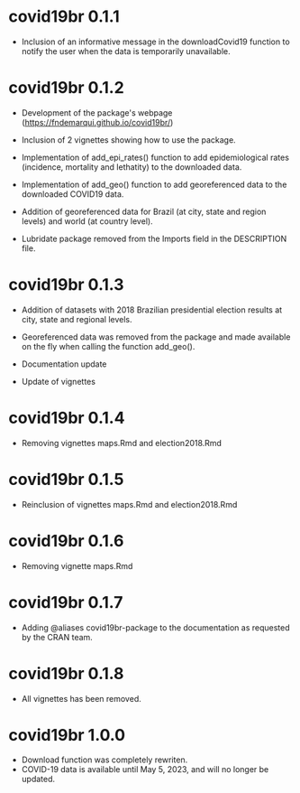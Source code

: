 # covid19br 0.1.1 

- Inclusion of an informative message in the downloadCovid19 function to notify the user when the data is temporarily unavailable.

# covid19br 0.1.2

- Development of the package's webpage (https://fndemarqui.github.io/covid19br/)

- Inclusion of 2 vignettes showing how to use the package.

- Implementation of add_epi_rates() function to add epidemiological rates (incidence, mortality and lethatity) to the downloaded data.

- Implementation of add_geo() function to add georeferenced data to the downloaded COVID19 data.

- Addition of georeferenced data for Brazil (at city, state and region levels) and world (at country level).

- Lubridate package removed from the Imports field in the DESCRIPTION file.


# covid19br 0.1.3

- Addition of datasets with 2018 Brazilian presidential election results at city, state and regional levels.

- Georeferenced data was removed from the package and made available on the fly when calling the function add_geo().

- Documentation update

- Update of vignettes


# covid19br 0.1.4

- Removing vignettes maps.Rmd and election2018.Rmd


# covid19br 0.1.5

- Reinclusion of vignettes maps.Rmd and election2018.Rmd


# covid19br 0.1.6

- Removing vignette maps.Rmd


# covid19br 0.1.7

- Adding @aliases covid19br-package to the documentation as requested by the CRAN team.

# covid19br 0.1.8

- All vignettes has been removed.

# covid19br 1.0.0

- Download function was completely rewriten.
- COVID-19 data is available until May 5, 2023, and will no longer be updated.
